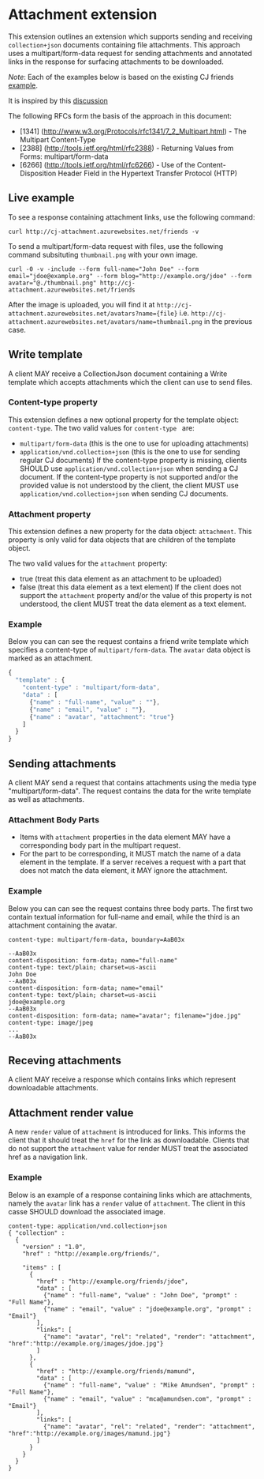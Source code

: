 # Attachment extension
This extension outlines an extension which supports sending and receiving `collection+json` documents  containing file attachments. This approach uses a multipart/form-data request for sending attachments and annotated links in the response for surfacing attachments to be downloaded.

*Note*: Each of the examples below is based on the existing CJ friends [example](http://amundsen.com/media-types/collection/examples/).

It is inspired by this [discussion](https://groups.google.com/forum/#!topic/collectionjson/pzdkNGx-aPE)

The following RFCs form the basis of the approach in this document:

* [1341] (http://www.w3.org/Protocols/rfc1341/7_2_Multipart.html) - The Multipart Content-Type
* [2388] (http://tools.ietf.org/html/rfc2388) - Returning Values from Forms:  multipart/form-data
* [6266] (http://tools.ietf.org/html/rfc6266) - Use of the Content-Disposition Header Field in the Hypertext Transfer Protocol (HTTP)

## Live example
To see a response containing attachment links, use the following command: 

```text
curl http://cj-attachment.azurewebsites.net/friends -v
```

To send a multipart/form-data request with files, use the following command subsituting `thumbnail.png` with your own image.

```text
curl -0 -v -include --form full-name="John Doe" --form email="jdoe@example.org" --form blog="http://example.org/jdoe" --form avatar="@./thumbnail.png" http://cj-attachment.azurewebsites.net/friends
```

After the image is uploaded, you will find it at `http://cj-attachment.azurewebsites.net/avatars?name={file}` i.e. `http://cj-attachment.azurewebsites.net/avatars/name=thumbnail.png` in the previous case.



## Write template
A client MAY receive a CollectionJson document containing a Write template which accepts attachments which the client can use to send files. 

### Content-type property
This extension defines a new optional property for the template object: `content-type`. The two valid values for `content-type ` are:

* `multipart/form-data` (this is the one to use for uploading attachments)
* `application/vnd.collection+json` (this is the one to use for sending regular CJ documents) If the content-type property is missing, clients SHOULD use `application/vnd.collection+json` when sending a CJ document. If the content-type property is not supported and/or the provided value is not understood by the client, the client MUST use `application/vnd.collection+json` when sending CJ documents.

### Attachment property
This extension defines a new property for the data object: `attachment`. This property is only valid for data objects that are children of the template object. 

The two valid values for the `attachment` property:

* true (treat this data element as an attachment to be uploaded)
* false (treat this data element as a text element) If the client does not support the `attachment` property and/or the value of this property is not understood, the client MUST treat the data element as a text element.

### Example
Below you can can see the request contains a friend write template which specifies a content-type of `multipart/form-data`. The `avatar` data object is marked as an attachment.

```javascript
{
  "template" : {
    "content-type" : "multipart/form-data",
    "data" : [
      {"name" : "full-name", "value" : ""},
      {"name" : "email", "value" : ""},
      {"name" : "avatar", "attachment": "true"}
    ]
  }
}
```
## Sending attachments
A client MAY send a request that contains attachments using the media type "multipart/form-data". The request contains the data for the write template as well as attachments.

### Attachment Body Parts
* Items with `attachment` properties in the data element MAY have a corresponding body part in the multipart request.
* For the part to be corresponding, it MUST match the name of a data element in the template. If a server receives a request with a part that does not match the data element, it MAY ignore the attachment.

### Example
Below you can can see the request contains three body parts. The first two contain textual information for full-name and email, while the third is an attachment containing the avatar.  
```
content-type: multipart/form-data, boundary=AaB03x

--AaB03x
content-disposition: form-data; name="full-name"
content-type: text/plain; charset=us-ascii
John Doe
--AaB03x
content-disposition: form-data; name="email"
content-type: text/plain; charset=us-ascii
jdoe@example.org
--AaB03x
content-disposition: form-data; name="avatar"; filename="jdoe.jpg"
content-type: image/jpeg
...
--AaB03x
```
## Receving attachments
A client MAY receive a response which contains links which represent downloadable attachments.

## Attachment render value
A new `render` value of `attachment` is introduced for links. This informs the client that it should treat the `href` for the link as downloadable.  Clients that do not support the `attachment` value for render MUST treat the associated href as a navigation link.

### Example
Below is an example of a response containing links which are attachments, namely the `avatar` link has a `render` value of `attachment`. The client in this casse SHOULD download the associated image.

```
content-type: application/vnd.collection+json
{ "collection" :
  {
    "version" : "1.0",
    "href" : "http://example.org/friends/",
    
    "items" : [
      {
        "href" : "http://example.org/friends/jdoe",
        "data" : [
          {"name" : "full-name", "value" : "John Doe", "prompt" : "Full Name"},
          {"name" : "email", "value" : "jdoe@example.org", "prompt" : "Email"}
        ],
        "links": [
          {"name": "avatar", "rel": "related", "render": "attachment", "href":"http://example.org/images/jdoe.jpg"}
        ]
      },
      {
        "href" : "http://example.org/friends/mamund",
        "data" : [
          {"name" : "full-name", "value" : "Mike Amundsen", "prompt" : "Full Name"},
          {"name" : "email", "value" : "mca@amundsen.com", "prompt" : "Email"}
        ],
        "links": [
          {"name": "avatar", "rel": "related", "render": "attachment", "href":"http://example.org/images/mamund.jpg"}
        ]
      }
    }
  }
}
```


